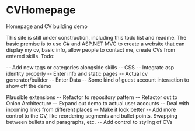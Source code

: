 CVHomepage
==========

Homepage and CV building demo

This site is still under construction, including this todo list and readme. The basic premise is to use C# and ASP.NET MVC to
create a website that can display my cv, basic info, allow people to contact me, create CVs from entered skills.
Todo:

-- Add new tags or categories alongside skills
-- CSS
-- Integrate asp identity properly
-- Enter info and static pages
-- Actual cv generator/builder
-- Enter Data
-- Some kind of guest account interaction to show off the demo

Plausible extensions
-- Refactor to repository pattern
-- Refactor out to Onion Architecture
-- Expand out demo to actual user accounts
-- Deal with incoming links from different places
-- Make it look better
-- Add more control to the CV, like reordering segments and bullet points. Swapping between bullets and paragraphs, etc.
-- Add control to styling of CVs
